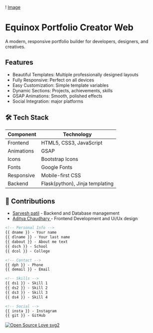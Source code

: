 ! [Image](https://files.catbox.moe/33yica.jpg)

# Equinox Portfolio Creator Web
A modern, responsive portfolio builder for developers, designers, and creatives.

## Features

- Beautiful Templates: Multiple professionally designed layouts
- Fully Responsive: Perfect on all devices
- Easy Customization: Simple template variables
- Dynamic Sections: Projects, achievements, skills
- GSAP Animations: Smooth, polished effects
- Social Integration:  major platforms

## 🛠 Tech Stack

| Component       | Technology           |
|-----------------|----------------------|
| Frontend        | HTML5, CSS3, JavaScript |
| Animations      | GSAP                 |
| Icons           | Bootstrap Icons      |
| Fonts           | Google Fonts         |
| Responsive      | Mobile-first CSS     |
| Backend         | Flask(python), Jinja templating  | 

## 👥 Contributions

- [Sarvesh patil](https://github.com/shutuplexus) - Backend and Database management
- [Aditya Chaudhary ](https://githhub.com/CrimsonPhoenix27)  - Frontend Development and Ui/Ux design
```html
<!-- Personal Info -->
{{ dname }} - Your name
{{ dlname }} - Your last name
{{ dabout }} - About me text
{{ dsch }} - School
{{ dcol }} - College

<!-- Contact -->
{{ dph }} - Phone
{{ demail }} - Email

<!-- Skills -->
{{ ds1 }} - Skill 1
{{ ds2 }} - Skill 2
{{ ds3 }} - Skill 3
{{ ds4 }} - Skill 4

<!-- Social -->
{{ insta }} - Instagram
{{ git }} - GitHub
``` 
[![Open Source Love svg2](https://badges.frapsoft.com/os/v2/open-source.svg?v=103)](https://github.com/ellerbrock/open-source-badges/)
